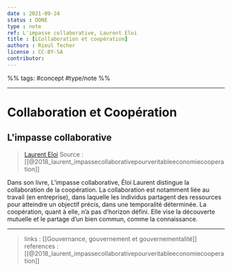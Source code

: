 ```yaml
---
date : 2021-09-24
status : DONE
type : note
ref: L'impasse collaborative, Laurent Eloi
title : [LCollaboration et coopération]
authors : Rieul Techer
license : CC-BY-SA
contributor:
---
```


%% tags: #concept #type/note %%

---
Collaboration et Coopération
===

## L'impasse collaborative
> [Laurent Eloi](https://fr.wikipedia.org/wiki/%C3%89loi_Laurent)
> Source : [[@2018_laurent_impassecollaborativepourveritableeconomiecooperation]]

Dans son livre, L’impasse collaborative, Éloi Laurent distingue la collaboration de la coopération. La collaboration est notamment liée au travail (en entreprise), dans laquelle les individus partagent des ressources pour atteindre un objectif précis, dans une temporalité déterminée. La coopération, quant à elle, n’a pas d’horizon défini. Elle vise la découverte mutuelle et le partage d’un bien commun, comme la connaissance.

---
> links : [[Gouvernance, gouvernement et gouvernementalité]]
> references :  [[@2018_laurent_impassecollaborativepourveritableeconomiecooperation]]